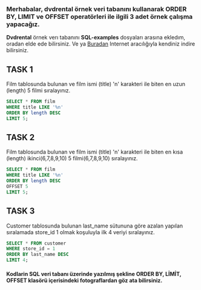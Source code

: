 ### Merhabalar, **dvdrental** örnek veri tabanını kullanarak **ORDER BY**,  **LIMIT** ve **OFFSET** operatörleri ile ilgili 3 adet örnek çalışma yapacağız. 
**Dvdrental** örnek verı tabanını **SQL-examples** dosyaları arasına ekledım, oradan elde ede bilirsiniz. Ve ya [Buradan](https://www.postgresqltutorial.com/postgresql-getting-started/postgresql-sample-database/) Internet aracılığıyla kendiniz indire bilirsiniz.
## TASK 1 
Film tablosunda bulunan ve film ismi (title) 'n' karakteri ile biten en uzun (length) 5 filmi sıralayınız.
```Sql
SELECT * FROM film
WHERE title LIKE '%n'
ORDER BY length DESC
LIMIT 5;
```

## TASK 2
Film tablosunda bulunan ve film ismi (title) 'n' karakteri ile biten en kısa (length) ikinci(6,7,8,9,10) 5 filmi(6,7,8,9,10) sıralayınız.
```Sql
SELECT * FROM film
WHERE title LIKE '%n'
ORDER BY length DESC
OFFSET 5
LIMIT 5;
```

## TASK 3
Customer tablosunda bulunan last_name sütununa göre azalan yapılan sıralamada store_id 1 olmak koşuluyla ilk 4 veriyi sıralayınız.
```Sql
SELECT * FROM customer
WHERE store_id = 1
ORDER BY last_name DESC
LIMIT 4;
```


#### Kodlarin SQL veri tabanı üzerinde yazılmış şekline **ORDER BY, LİMİT, OFFSET** klasörü içerisindeki fotograflardan göz ata bilirsiniz.

